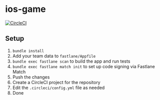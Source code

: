 # ios-game

[![CircleCI](https://circleci.com/gh/CircleCI-Public/circleci-demo-ios/tree/master.svg?style=svg)](https://circleci.com/gh/CircleCI-Public/circleci-demo-ios/tree/master)

## Setup

1. `bundle install`
1. Add your team data to `fastlane/Appfile`
1. `bundle exec fastlane scan` to build the app and run tests
1. `bundle exec fastlane match init` to set up code signing via Fastlane
   Match
1. Push the changes
1. Create a CircleCI project for the repository
1. Edit the `.circleci/config.yml` file as needed
1. Done




